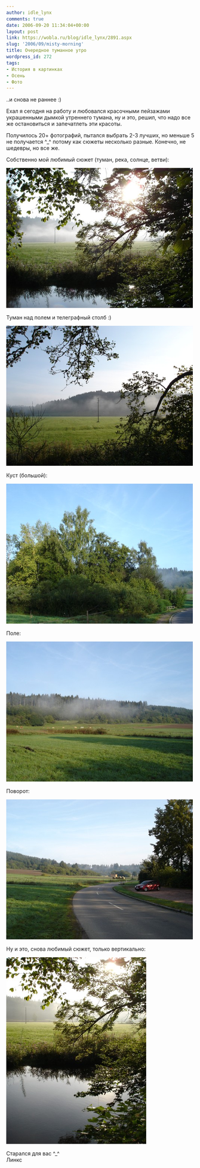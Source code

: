 ```yaml
---
author: idle_lynx
comments: true
date: 2006-09-20 11:34:04+00:00
layout: post
link: https://wobla.ru/blog/idle_lynx/2891.aspx
slug: '2006/09/misty-morning'
title: Очередное туманное утро
wordpress_id: 272
tags:
- История в картинках
- Осень
- Фото
---
```


..и снова не раннее :)

Ехал я сегодня на работу и любовался красочными пейзажами украшенными дымкой утреннего тумана, ну и это, решил, что надо все же остановиться и запечатлеть эти красоты.

Получилось 20+ фотографий, пытался выбрать 2-3 лучших, но меньше 5 не получается ^_^ потому как сюжеты несколько разные. Конечно, не шедевры, но все же.

Собственно мой любимый сюжет (туман, река, солнце, ветви):

![Morning - sun through the branches](images/2007/05/02918b5f-4b57-4823-a81d-a060dc838d1c.jpg)

Туман над полем и телеграфный столб :)

![Morning - fog over the field](images/2007/05/e5aab3e3-9362-4174-9053-3669211e2847.jpg)

Куст (большой):

![Morning - a bush](images/2007/05/e375c590-5365-46e8-af17-d0f3079e5c27.jpg)

Поле:

![Morning - a field](images/2007/05/51f4aab4-f2f0-4d91-b2a5-0c3aa879a552.jpg)

Поворот:

![Morning - a turn](images/2007/05/17485234-e0e5-4219-9f44-a4e30e02e415.jpg)

Ну и это, снова любимый сюжет, только вертикально:

![Morning - sun through the branches](images/2007/05/8cb26de5-3eac-4787-bb27-9af12a68c8b4.jpg)

Старался для вас ^_^  
Линкс
